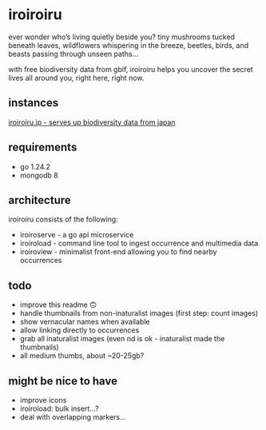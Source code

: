 # iroiroiru

ever wonder who’s living quietly beside you?
tiny mushrooms tucked beneath leaves,
wildflowers whispering in the breeze,
beetles, birds, and beasts passing through unseen paths...

with free biodiversity data from gbif,
iroiroiru helps you uncover the secret lives all around you,
right here, right now.

## instances

[iroiroiru.jp - serves up biodiversity data from japan](https://iroiroiru.jp/)

## requirements

* go 1.24.2
* mongodb 8

## architecture

iroiroiru consists of the following:

* iroiroserve - a go api microservice
* iroiroload - command line tool to ingest occurrence and multimedia data
* iroiroview - minimalist front-end allowing you to find nearby occurrences

## todo

* improve this readme 🙃
* handle thumbnails from non-inaturalist images (first step: count images)
* show vernacular names when available
* allow linking directly to occurrences
* grab all inaturalist images (even nd is ok - inaturalist made the thumbnails)
* all medium thumbs, about ~20-25gb?

## might be nice to have

* improve icons
* iroiroload: bulk insert...?
* deal with overlapping markers...
